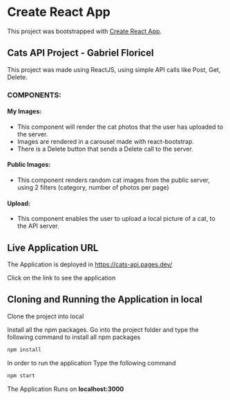 # Create React App

This project was bootstrapped with [Create React App](https://github.com/facebook/create-react-app).

## Cats API Project - Gabriel Floricel

This project was made using ReactJS, using simple API calls like Post, Get, Delete.

### COMPONENTS:

#### My Images:

- This component will render the cat photos that the user has uploaded to the server.
- Images are rendered in a carousel made with react-bootstrap.
- There is a Delete button that sends a Delete call to the server.

#### Public Images:

- This component renders random cat images from the public server, using 2 filters (category, number of photos per page)

#### Upload:

- This component enables the user to upload a local picture of a cat, to the API server.

## Live Application URL

The Application is deployed in https://cats-api.pages.dev/

Click on the link to see the application

## Cloning and Running the Application in local

Clone the project into local

Install all the npm packages. Go into the project folder and type the following command to install all npm packages

```bash
npm install
```

In order to run the application Type the following command

```bash
npm start
```

The Application Runs on **localhost:3000**
